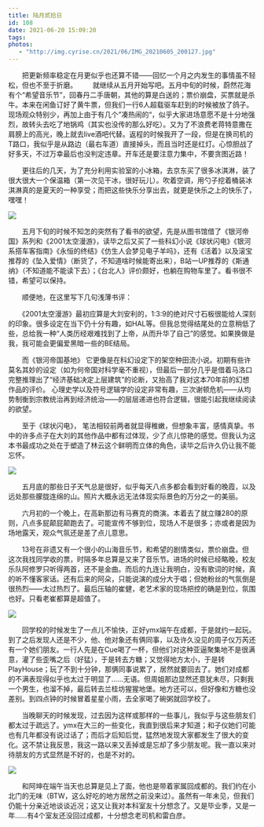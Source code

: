 ```yaml
---
title: 陆月贰拾日
id: 108
date: 2021-06-20 15:09:20
tags:
photos:
   - "http://img.cyrise.cn/2021/06/IMG_20210605_200127.jpg"
---
```


　　把更新频率稳定在月更似乎也还算不错——回忆一个月之内发生的事情虽不轻松，但也不至于折磨。
　　就继续从五月开始写吧。五月中旬的时候，蔚然花海有个“希望音乐节”，回春丹二手唐朝，其他的算是白送的；票价崩盘，买票就是杀牛。本来在闲鱼订好了黄牛票，但我们一行6人超载驱车赶到的时候被放了鸽子。现场观众特别少，再加上由于有几个”凑热闹的“，似乎大家进场意愿不是十分地强烈，故转头去吃了地锅鸡（其实也没传的那么好吃）。又为了不浪费老蒋特意撒在肩膀上的高光，晚上就去live酒吧代替。返程的时候我开了一段，但是在换司机的T路口，我似乎是从路边（最右车道）直接掉头，而且当时还是红灯。心惊胆战了好多天，不过万幸最后也没判定违章。开车还是要注意力集中，不要贪图近路！

　　更往后的几天，为了充分利用实验室的小冰箱，去京东买了很多冰淇淋，装了很大很大一个保温箱（第一次见干冰，很好玩儿）。吹着空调，用勺子挖着桶装冰淇淋真的是夏天的一种享受；而把这些快乐分享出去，就更是快乐之上的快乐了，嘿嘿！

![](http://img.cyrise.cn/2021/06/IMG_20210523_162951-01.jpg )



　　五月下旬的时候不知怎的突然有了看书的欲望，先是从图书馆借了《银河帝国》系列和《2001太空漫游》，读毕之后又买了一些科幻小说《球状闪电》《银河系搭车客指南》《永恒的终结》《仿生人会梦见电子羊吗》，还有《活着》以及滚宝推荐的《坠入爱情》（断货了，不知道啥时候能寄出来），B站一UP推荐的《斯通纳》（不知道能不能读下去）；《台北人》评价颇好，也躺在购物车里了。看书很不错，希望可以保持。

　　顺便地，在这里写下几句浅薄书评：

　　《2001太空漫游》最初应算是大刘安利的，1:3:9的绝对尺寸石板很能给人深刻的印象。很多设定在当下仍十分有趣，如HAL等。但我总觉得结尾处的立意稍低了些，总给我一种“人类历经艰难找到了上帝，从而升华了自己”的感觉。如果换做是我，我可能会更偏爱黑暗一些的BE结局。

　　而《银河帝国基地》 它更像是在科幻设定下的架空种田流小说。初期有些许莫名其妙的设定（如为何帝国对科学毫不重视），但最后一部分几乎是借着马洛口完整推理出了“经济基础决定上层建筑”的论断，又抬高了我对这本70年前的幻想作品的评价。 心理史学以及符号逻辑学的设定非常有趣，三次谢顿危机——从均势制衡到宗教统治再到经济统治——的层层递进也符合逻辑，很能引起我继续阅读的欲望。

　　至于《球状闪电》， 笔法相较前两者就显得稚嫩，但想象丰富，感情真挚。书中的许多点子在大刘的其他作品中都有过体现，少了点儿惊艳的感觉。但我认为这本书最成功之处在于塑造了林云这个鲜明而立体的角色，读毕之后许久仍让我不能忘怀。

![](http://img.cyrise.cn/2021/06/IMG_20210604_200849.jpg )



　　五月底的那些日子天气总是很好，似乎每天八点多都会看到好看的晚霞，以及远处那些朦胧连绵的山。照片大概永远无法体现实际景色的万分之一的美丽。

　　六月初的一个晚上，在高新那边有马赛克的商演。本着去了就立赚280的原则，八点多屁颠屁颠跑去了。可能宣传不够到位，现场人不是很多；亦或者是因为场地露天，观众气氛还是差了点儿意思。

　　13号在非遗又有一个很小的山海音乐节，和希望的剧情类似，票价崩盘。但这次我找同学收的票，时隔多年总算是又来了音乐节。进场的时候已经略晚，校友乐队阿修罗只听得两首，还不是金曲。而后的九连让我明白，没有歌词的时候，真的听不懂客家话。还有后来的阿朵，只能说演的成分大于唱；但她粉丝的气氛倒是很热烈——太过热烈了。最后压轴的崔健，老艺术家的现场把控的确是到位，氛围也好。只看老崔都算是超值了。



![](http://img.cyrise.cn/2021/06/IMG_20210613_212259.jpg )



　　回学校的时候发生了一点儿不愉快，正好ymx端午在成都，于是就约一起玩。到了之后发现人还是不少，他、他对象还有俩同事，以及许久没见的周子仪万芮还有一个她们朋友。一行人先是在Cue喝了一杯，但他们对这种亚逼聚集地不是很满意，灌了些歪嘴之后（好猛），于是转去方糖；又觉得地方太小，于是转PlayHouse；玩了不到十分钟，那俩同事说累了，居然就要回去了。她们对成都的不满表现得似乎也太过于明显了……无语。但周姐那边显然还意犹未尽，只剩我一个男生，也溜不掉，最后转去兰桂坊猩猩地堡。地方还可以，但好像和方糖也没差别。到四点钟的时候冒着星星小雨，去全家喝了碗粥就回学校了。

　　当晚聊天的时候发现，过去因为这样或那样的一些事儿，我似乎与这些朋友们都太过于疏远了。ymx在大三的一些变化，我直到很后来才知道；和子仪她们可能也有几年都没有说过话了；而后才后知后觉，猛然地发现大家都发生了很大的变化。这不禁让我反思，我这一路以来又丢掉或是忘却了多少朋友呢。我一直以来对待朋友的方式显然是不好的，也是不对的。

![](http://img.cyrise.cn/2021/06/IMG_20210614_003210.jpg )



　　和阿坤在端午当天也总算是见上了面，他也是带着家属回成都的。我们约在小北门的无味（BTW，这么好吃的地方居然之前没来过）。虽然有一年未见，但我们仍能十分亲近地谈谈近况；这又让我对本科室友十分想念了。又是毕业季，又是一年……有4个室友还没回过成都，十分想念老司机和雷白彦。

　　